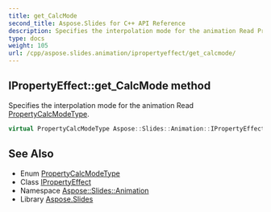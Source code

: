 ```yaml
---
title: get_CalcMode
second_title: Aspose.Slides for C++ API Reference
description: Specifies the interpolation mode for the animation Read PropertyCalcModeType.
type: docs
weight: 105
url: /cpp/aspose.slides.animation/ipropertyeffect/get_calcmode/
---
```

## IPropertyEffect::get_CalcMode method


Specifies the interpolation mode for the animation Read [PropertyCalcModeType](../../propertycalcmodetype/).

```cpp
virtual PropertyCalcModeType Aspose::Slides::Animation::IPropertyEffect::get_CalcMode()=0
```

## See Also

* Enum [PropertyCalcModeType](../../propertycalcmodetype/)
* Class [IPropertyEffect](../)
* Namespace [Aspose::Slides::Animation](../../)
* Library [Aspose.Slides](../../../)
